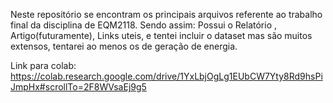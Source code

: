 Neste repositório se encontram os principais arquivos referente ao trabalho final da disciplina de EQM2118.
Sendo assim: Possui o Relatório , Artigo(futuramente), Links uteis, e tentei incluir o dataset mas são muitos extensos, tentarei ao menos os de geração de energia.

Link para colab:
https://colab.research.google.com/drive/1YxLbjOgLg1EUbCW7Yty8Rd9hsPiJmpHx#scrollTo=2F8WVsaEj9g5

